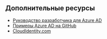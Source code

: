 ## Дополнительные ресурсы

- [Руководство разработчика для Azure AD](active-directory-developers-guide.md)
- [Примеры Azure AD на GitHub](https://github.com/AzureAdSamples)
- [CloudIdentity.com](http://cloudidentity.com)

<!---HONumber=AcomDC_0323_2016-->
